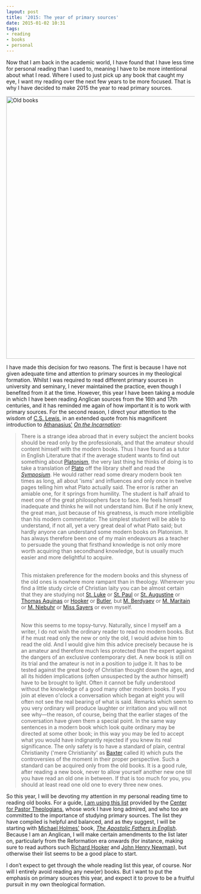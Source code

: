 ```yaml
---
layout: post
title: '2015: The year of primary sources'
date: 2015-01-02 10:31
tags:
- reading
- books
- personal
---
```

Now that I am back in the academic world, I have found that I have less time for personal reading than I used to, meaning I have to be more intentional about what I read. Where I used to just pick up any book that caught my eye, I want my reading over the next few years to be more focused. That is why I have decided to make 2015 the year to read primary sources.

<div class="image-cropper"><img class="topcut" src="https://dl.dropboxusercontent.com/u/3897986/Jake%20Blog%20Images/Old_book_bindings.jpg" width="700" alt="Old books"></div>

I have made this decision for two reasons. The first is because I have not given adequate time and attention to primary sources in my theological formation. Whilst I was required to read different primary sources in university and seminary, I never maintained the practice, even though I benefited from it at the time. However, this year I have been taking a module in which I have been reading Anglican sources from the 16th and 17th centuries, and it has reminded me again of how important it is to work with primary sources. For the second reason, I direct your attention to the wisdom of [C.S. Lewis](https://www.cslewis.com/uk), in an extended quote from his magnificent introduction to [Athanasius'](http://en.wikipedia.org/wiki/Athanasius) *[On the Incarnation](http://www.spurgeon.org/%7Ephil/history/ath-inc.htm#ch_0)*:

<blockquote>
There is a strange idea abroad that in every subject the ancient books should be read only by the professionals, and that the amateur should content himself with the modern books. Thus I have found as a tutor in English Literature that if the average student wants to find out something about <a href="http://en.wikipedia.org/wiki/Platonism">Platonism</a>, the very last thing he thinks of doing is to take a translation of <a href="http://en.wikipedia.org/wiki/Plato">Plato</a> off the library shelf and read the <a href="http://classics.mit.edu/Plato/symposium.html"><span style="font-style: italic;">Symposium</span></a>. He would rather read some dreary modern book ten times as long, all about 'isms' and influences and only once in twelve pages telling him what Plato actually said. The error is rather an amiable one, for it springs from humility. The student is half afraid to meet one of the great philosophers face to face. He feels himself inadequate and thinks he will not understand him. But if he only knew, the great man, just because of his greatness, is much more intelligible than his modern commentator. The simplest student will be able to understand, if not all, yet a very great deal of what Plato said; but hardly anyone can understand some modern books on Platonism. It has always therefore been one of my main endeavours as a teacher to persuade the young that firsthand knowledge is not only more worth acquiring than secondhand knowledge, but is usually much easier and more delightful to acquire.
<br><br>

This mistaken preference for the modern books and this shyness of the old ones is nowhere more rampant than in theology. Wherever you find a little study circle of Christian laity you can be almost certain that they are studying not <a href="http://en.wikipedia.org/wiki/St._Luke">St. Luke</a> or <a href="http://en.wikipedia.org/wiki/St._Paul">St. Paul</a> or <a href="http://en.wikipedia.org/wiki/St._Augustine_of_Hippo">St. Augustine</a> or <a href="http://en.wikipedia.org/wiki/Thomas_Aquinas">Thomas Aquinas</a> or <a href="http://en.wikipedia.org/wiki/Richard_Hooker">Hooker</a> or <a href="http://en.wikipedia.org/wiki/Joseph_Butler">Butler</a>, but <a href="http://en.wikipedia.org/wiki/Nikolai_Berdyaev">M. Berdyaev</a> or <a href="http://en.wikipedia.org/wiki/Jacques_Maritain">M. Maritain</a> or <a href="http://en.wikipedia.org/wiki/Richard_Niebuhr">M. Niebuhr</a> or <a href="http://en.wikipedia.org/wiki/Dorothy_Sayers">Miss Sayers</a> or even myself.<br><br>

Now this seems to me topsy-turvy. Naturally, since I myself am a writer, I do not wish the ordinary reader to read no modern books. But if he must read only the new or only the old, I would advise him to read the old. And I would give him this advice precisely because he is an amateur and therefore much less protected than the expert against the dangers of an exclusive contemporary diet. A new book is still on its trial and the amateur is not in a position to judge it. It has to be tested against the great body of Christian thought down the ages, and all its hidden implications (often unsuspected by the author himself) have to be brought to light. Often it cannot be fully understood without the knowledge of a good many other modern books. If you join at eleven o'clock a conversation which began at eight you will often not see the real bearing of what is said. Remarks which seem to you very ordinary will produce laughter or irritation and you will not see why—the reason, of course, being that the earlier stages of the conversation have given them a special point. In the same way sentences in a modern book which look quite ordinary may be directed at some other book; in this way you may be led to accept what you would have indignantly rejected if you knew its real significance. The only safety is to have a standard of plain, central Christianity ('mere Christianity' as <a href="http://en.wikipedia.org/wiki/Richard_Baxter">Baxter</a> called it) which puts the controversies of the moment in their proper perspective. Such a standard can be acquired only from the old books. It is a good rule, after reading a new book, never to allow yourself another new one till you have read an old one in between. If that is too much for you, you should at least read one old one to every three new ones.
</blockquote>

So this year, I will be devoting my attention in my personal reading time to reading old books. For a guide, [I am using this list](http://www.pastortheologians.com/reading-list/) provided by the [Center for Pastor Theologians](http://www.pastortheologians.com/), whose work I have long admired, and who too are committed to the importance of studying primary sources. The list they have compiled is helpful and balanced, and as they suggest, I will be starting with [Michael Holmes'](http://en.wikipedia.org/wiki/Michael_W._Holmes) book, *[The Apostolic Fathers in English](http://amzn.to/1tuqC8M)*. Because I am an Anglican, I will make certain amendments to the list later on, particularly from the Reformation era onwards (for instance, making sure to read authors such [Richard Hooker](http://en.wikipedia.org/wiki/Richard_Hooker) and [John Henry Newman](http://en.wikipedia.org/wiki/John_Henry_Newman)), but otherwise their list seems to be a good place to start.

I don’t expect to get through the whole reading list this year, of course. Nor will I entirely avoid reading any new(er) books. But I want to put the emphasis on primary sources this year, and expect it to prove to be a fruitful pursuit in my own theological formation.
